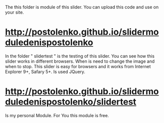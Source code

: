 The this folder is module of this slider. 
You can upload this code and use on your site.
# http://postolenko.github.io/slidermoduledenispostolenko


In the folder " slidertest " is the testing of this slider.
You can see how this slider works in different browsers. When is need to change the image and when to stop. This slider is easy for browsers and it works from Internet Explorer 9+, Safary 5+.
Is used JQuery.

# http://postolenko.github.io/slidermoduledenispostolenko/slidertest

Is my personal Module.
For You this module is free.